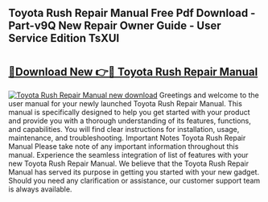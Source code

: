 ## Toyota Rush Repair Manual Free Pdf Download - Part-v9Q New Repair Owner Guide - User Service Edition TsXUI

# <h2><a href="http://bc70961.oget.top/?id=Toyota+Rush+Repair+Manual">🔗Download New 👉🔴 Toyota Rush Repair Manual</a></h2>

[![Toyota Rush Repair Manual new download](https://i.imgur.com/5g1atiW.png)](http://bc70961.oget.top/?id=Toyota+Rush+Repair+Manual)
Greetings and welcome to the user manual for your newly launched Toyota Rush Repair Manual. This manual is specifically designed to help you get started with your product and provide you with a thorough understanding of its features, functions, and capabilities. You will find clear instructions for installation, usage, maintenance, and troubleshooting. Important Notes Toyota Rush Repair Manual Please take note of any important information throughout this manual. Experience the seamless integration of list of features with your new Toyota Rush Repair Manual. We believe that the Toyota Rush Repair Manual has served its purpose in getting you started with your new gadget. Should you need any clarification or assistance, our customer support team is always available.
